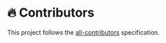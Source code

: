 
# 🔥 Contributors
This project follows the [all-contributors](https://allcontributors.org) specification.


<!-- ALL-CONTRIBUTORS-LIST:START - Do not remove or modify this section -->
<!-- prettier-ignore-start -->
<!-- markdownlint-disable -->

<!-- markdownlint-restore -->
<!-- prettier-ignore-end -->

<!-- ALL-CONTRIBUTORS-LIST:END -->